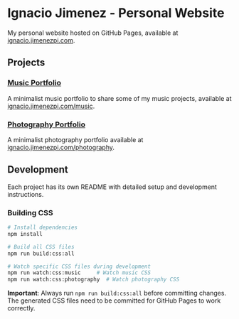 # Ignacio Jimenez - Personal Website

My personal website hosted on GitHub Pages, available at [ignacio.jimenezpi.com](https://ignacio.jimenezpi.com).

## Projects

### [Music Portfolio](/music)
A minimalist music portfolio to share some of my music projects, available at [ignacio.jimenezpi.com/music](https://ignacio.jimenezpi.com/music).

### [Photography Portfolio](/photography)
A minimalist photography portfolio available at [ignacio.jimenezpi.com/photography](https://ignacio.jimenezpi.com/photography).

## Development

Each project has its own README with detailed setup and development instructions.

### Building CSS

```bash
# Install dependencies
npm install

# Build all CSS files
npm run build:css:all

# Watch specific CSS files during development
npm run watch:css:music     # Watch music CSS
npm run watch:css:photography  # Watch photography CSS
```

**Important**: Always run `npm run build:css:all` before committing changes. The generated CSS files need to be committed for GitHub Pages to work correctly.
